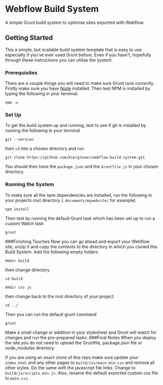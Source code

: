 # Webflow Build System
A simple Grunt build system to optimise sites exported with Webflow.
## Getting Started
This a simple, but scalable build system template that is easy to use especially if you've ever used Grunt before. Even if you have't, hopefully through these instructions you can utilise the system.
### Prerequisites
There are  a couple things you will need to make sure Grunt runs correctly. Firstly make sure you have [Node](https://nodejs.org/en/) installed. Then test NPM is installed by typing the following in your terminal.
```
npm -v
```
### Set Up
To get the build system up and running, test to see if git is installed by running the following in your terminal
```
git --version
```
then `cd` into a chosen directory and run
```
git clone https://github.com/kierglover/webflow-build-system.git
```
You should then have the `package.json` and the `Gruntfile.js` in your chosen directory.
### Running the System
To make sure all the npm dependencies are installed, run the following in your projects root directory (`.documents/mywebsite/` for example).
```
npm install
```
Then test by running the default Grunt task which has been set up to run a custom Watch task
```
grunt
```
###Finishing Touches
Now you can go ahead and export your Webflow site, unzip it and copy the contents to the directory in which you cloned this Build System. Add the following empty folders
```
mkdir build
```
then change directory
```
cd build
```
```
mkdir css js
```
then change back to the root directory of your project.
```
cd ../
```
Then you can run the default grunt command
```
grunt
```
Make a small change or addition in your stylesheet and Grunt will watch for changes and run the pre-prepared tasks.
###Final Notes
When you deploy the site you do not need to upload the Gruntfile,  package.json file or node_modules directory.

If you are using an exact clone of this repo make sure update your `index.html` and any other pages to `build/css/main.min.css` and remove all other styles. Do the same with the javascript file links. Change to `build/js/scripts.min.js`. Also, rename the default exported custom css file to `main.css`.
